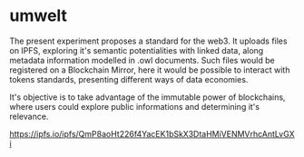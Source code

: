 # umwelt

The present experiment proposes a standard for the web3. It uploads files on IPFS, exploring it's semantic potentialities with linked data, along metadata information modelled in .owl documents. Such files would be registered on a Blockchain Mirror, here it would be possible to interact with tokens standards, presenting different ways of data economies.

It's objective is to take advantage of the immutable power of blockchains, where users could explore public informations and determining it's relevance.

https://ipfs.io/ipfs/QmP8aoHt226f4YacEK1bSkX3DtaHMiVENMVrhcAntLvGXi
